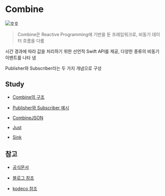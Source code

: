 # Combine

![호호](https://miro.medium.com/v2/resize:fit:1400/format:webp/1*S_xVVadtkIEItmp2Dxc93g.png)

> Combine은 Reactive Programming에 기반을 둔 프레임워크로, 비동기 데이터 흐름을 다룸

시간 경과에 따라 값을 처리하기 위한 선언적 Swift API를 제공, 다양한 종류의 비동기 이벤트를 나타 냄

Publisher와 Subscriber라는 두 가지 개념으로 구성

## Study

- [Combine의 구조](https://github.com/BOLTB0X/Combine/blob/main/CombineConcept/concept1.md)

- [Publisher와 Subscriber 예시](https://github.com/BOLTB0X/Combine/tree/main/CombineBasic01)

- [CombineJSON](https://github.com/BOLTB0X/Combine/tree/main/CombineJSON)

- [Just]()

- [Sink]()

## 참고

- [공식문서](https://developer.apple.com/documentation/combine)
  <br/>

- [블로그 참조](https://medium.com/harrythegreat/swift-combine-입문하기-가이드-1-525ccb94af57)
  <br/>

- [kodeco 참조](https://www.kodeco.com/books/combine-asynchronous-programming-with-swift/v2.0/chapters/1-hello-combine)
  <br/>
